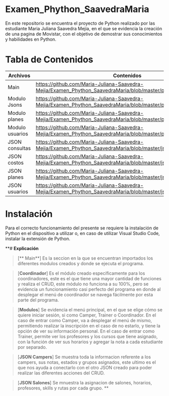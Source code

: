 # **Examen_Phython_SaavedraMaria**

En este repositorio se encuentra el proyecto de Python realizado por las estudiante Maria Juliana Saavedra Mejia, en el que se evidencia la creación de una pagina de Movistar, con el objetivo de demostrar sus conocimientos y habilidades en Python.

# **Tabla de Contenidos**

| Archivos | Contenidos |
|--|--|
| Main |https://github.com/Maria-Juliana-Saavedra-Mejia/Examen_Phython_SaavedraMaria/blob/master/principal/main.py |
| Modulo Jsons |https://github.com/Maria-Juliana-Saavedra-Mejia/Examen_Phython_SaavedraMaria/blob/master/principal/jsonmod.py |
| Modulo planes|https://github.com/Maria-Juliana-Saavedra-Mejia/Examen_Phython_SaavedraMaria/blob/master/principal/modplanes.py |
| Modulo usuarios  | https://github.com/Maria-Juliana-Saavedra-Mejia/Examen_Phython_SaavedraMaria/blob/master/principal/modusuario.py|
| JSON consultas | https://github.com/Maria-Juliana-Saavedra-Mejia/Examen_Phython_SaavedraMaria/blob/master/jsons/consultas.json |
| JSON costos | https://github.com/Maria-Juliana-Saavedra-Mejia/Examen_Phython_SaavedraMaria/blob/master/jsons/costoPlanes.json |
| JSON planes | https://github.com/Maria-Juliana-Saavedra-Mejia/Examen_Phython_SaavedraMaria/blob/master/jsons/planes.json |
| JSON usuarios | https://github.com/Maria-Juliana-Saavedra-Mejia/Examen_Phython_SaavedraMaria/blob/master/jsons/usuarios.json |

# **Instalación**

Para el correcto funcionamiento del presente se requiere la instalación de Python en el dispositivo a utilizar o, en caso de utilizar Visual Studio Code, instalar la extensión de Python. 










**# **Explicación**

> [** Main**]
Es la seccion en la que se encuentran importados los diferentes modulos creados y donde se ejecuta el programa.

> [**Coordinador**]
Es el módulo creado específicamente para los coordinadores, este es el que tiene una mayor cantidad de funciones y realiza el CRUD, este módulo no funciona a su 100%, pero se evidencia un funcionamiento casi perfecto del programa en donde al desplegar el menú de coordinador se navega fácilmente por esta parte del programa. 

> [**Modulos**]
Se evidencia el menú principal, en el que se elige cómo se quiere iniciar sesión, si como Camper, Trainer o Coordinador. En el caso de entrar como Camper, va a desplegar el menú de mismo, permitiendo realizar la inscripción en el caso de no estarlo, y tiene la opción de ver su información personal. En el caso de entrar como Trainer, permite ver los profesores y los cursos que tiene asignado, con la función de ver sus horarios y agregar la nota a cada estudiante por separado. 

> [**JSON Campers**]
Se muestra toda la informacion referente a los campers, sus notas, estados y grupos asignados, este ultimo es el que nos ayuda a conectarlo con el otro JSON creado para poder realizar las diferentes acciones del CRUD. 


> [**JSON Salones**]
Se mnuestra la asignacion de salones, horarios, profesores, skills y rutas por cada grupo.
**
